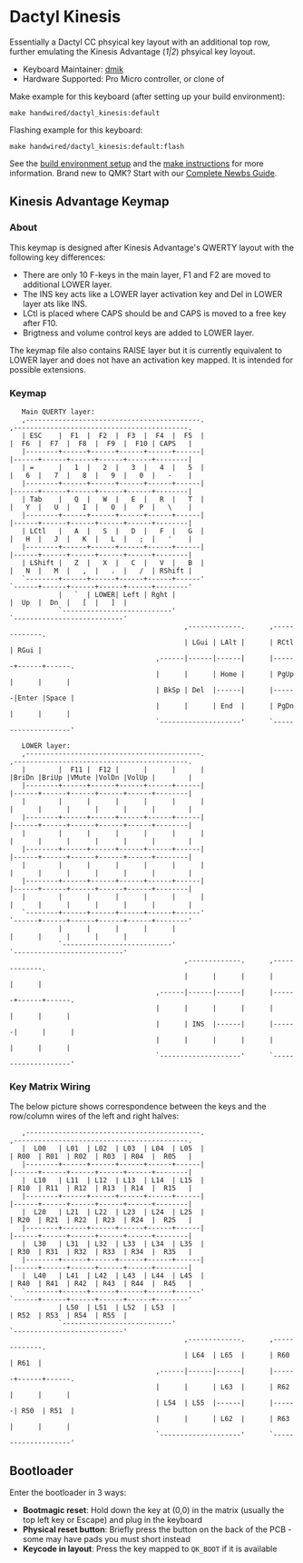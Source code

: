 # Dactyl Kinesis

Essentially a Dactyl CC phsyical key layout with an additional top row, further emulating the Kinesis Advantage (*1|2*) phsyical key loyout.

* Keyboard Maintainer: [dmik](https://github.com/dmik)
* Hardware Supported: Pro Micro controller, or clone of

Make example for this keyboard (after setting up your build environment):

    make handwired/dactyl_kinesis:default

Flashing example for this keyboard:

    make handwired/dactyl_kinesis:default:flash

See the [build environment setup](https://docs.qmk.fm/#/getting_started_build_tools) and the [make instructions](https://docs.qmk.fm/#/getting_started_make_guide) for more information. Brand new to QMK? Start with our [Complete Newbs Guide](https://docs.qmk.fm/#/newbs).

## Kinesis Advantage Keymap

### About

This keymap is designed after Kinesis Advantage's QWERTY layout with the following key differences:
 - There are only 10 F-keys in the main layer, F1 and F2 are moved to additional LOWER layer.
 - The INS key acts like a LOWER layer activation key and Del in LOWER layer ats like INS.
 - LCtl is placed where CAPS should be and CAPS is moved to a free key after F10.
 - Brigtness and volume control keys are added to LOWER layer.

 The keymap file also contains RAISE layer but it is currently equivalent to LOWER layer and does
 not have an activation key mapped. It is intended for possible extensions.

### Keymap

       Main QUERTY layer:
       ,-------------------------------------------.                           ,-------------------------------------------.
       | ESC    |  F1  |  F2  |  F3  |  F4  |  F5  |                           |  F6  |  F7  |  F8  |  F9  |  F10 | CAPS   |
       |--------+------+------+------+------+------|                           |------+------+------+------+------+--------|
       | =      |   1  |   2  |   3  |   4  |   5  |                           |   6  |   7  |   8  |   9  |   0  |   -    |
       |--------+------+------+------+------+------|                           |------+------+------+------+------+--------|
       | Tab    |   Q  |   W  |   E  |   R  |   T  |                           |   Y  |   U  |   I  |   O  |   P  |   \    |
       |--------+------+------+------+------+------|                           |------+------+------+------+------+--------|
       | LCtl   |   A  |   S  |   D  |   F  |   G  |                           |   H  |   J  |   K  |   L  |   ;  |   '    |
       |--------+------+------+------+------+------|                           |------+------+------+------+------+--------|
       | LShift |   Z  |   X  |   C  |   V  |   B  |                           |   N  |   M  |   ,  |   .  |   /  | RShift |
       `--------+------+------+------+------+------'                           `------+------+------+------+------+--------'
                |   `  | LOWER| Left | Rght |                                         |  Up  |  Dn  |   [  |   ]  |
                `---------------------------'                                         `---------------------------'
                                               ,-------------.      ,-------------.
                                               | LGui | LAlt |      | RCtl | RGui |
                                        ,------|------|------|      |------+------+------.
                                        |      |      | Home |      | PgUp |      |      |
                                        | BkSp | Del  |------|      |------|Enter |Space |
                                        |      |      | End  |      | PgDn |      |      |
                                        `--------------------'      `--------------------'

       LOWER layer:
       ,-------------------------------------------.                           ,-------------------------------------------.
       |        |  F11 |  F12 |      |      |      |                           |BriDn |BriUp |VMute |VolDn |VolUp |        |
       |--------+------+------+------+------+------|                           |------+------+------+------+------+--------|
       |        |      |      |      |      |      |                           |      |      |      |      |      |        |
       |--------+------+------+------+------+------|                           |------+------+------+------+------+--------|
       |        |      |      |      |      |      |                           |      |      |      |      |      |        |
       |--------+------+------+------+------+------|                           |------+------+------+------+------+--------|
       |        |      |      |      |      |      |                           |      |      |      |      |      |        |
       |--------+------+------+------+------+------|                           |------+------+------+------+------+--------|
       |        |      |      |      |      |      |                           |      |      |      |      |      |        |
       `--------+------+------+------+------+------'                           `------+------+------+------+------+--------'
                |      |      |      |      |                                         |      |      |      |      |
                `---------------------------'                                         `---------------------------'
                                               ,-------------.      ,-------------.
                                               |      |      |      |      |      |
                                        ,------|------|------|      |------+------+------.
                                        |      |      |      |      |      |      |      |
                                        |      | INS  |------|      |------|      |      |
                                        |      |      |      |      |      |      |      |
                                        `--------------------'      `--------------------'

### Key Matrix Wiring

The below picture shows correspondence between the keys and the row/column wires of the left and
right halves:

       ,-------------------------------------------.                           ,-------------------------------------------.
       |  L00   | L01  | L02  | L03  | L04  | L05  |                           | R00  | R01  | R02  | R03  | R04  |  R05   |
       |--------+------+------+------+------+------|                           |------+------+------+------+------+--------|
       |  L10   | L11  | L12  | L13  | L14  | L15  |                           | R10  | R11  | R12  | R13  | R14  |  R15   |
       |--------+------+------+------+------+------|                           |------+------+------+------+------+--------|
       |  L20   | L21  | L22  | L23  | L24  | L25  |                           | R20  | R21  | R22  | R23  | R24  |  R25   |
       |--------+------+------+------+------+------|                           |------+------+------+------+------+--------|
       |  L30   | L31  | L32  | L33  | L34  | L35  |                           | R30  | R31  | R32  | R33  | R34  |  R35   |
       |--------+------+------+------+------+------|                           |------+------+------+------+------+--------|
       |  L40   | L41  | L42  | L43  | L44  | L45  |                           | R40  | R41  | R42  | R43  | R44  |  R45   |
       `--------+------+------+------+------+------'                           `------+------+------+------+------+--------'
                | L50  | L51  | L52  | L53  |                                         | R52  | R53  | R54  | R55  |
                `---------------------------'                                         `---------------------------'
                                               ,-------------.      ,-------------.
                                               | L64  | L65  |      | R60  | R61  |
                                        ,------|------|------|      |------+------+------.
                                        |      |      | L63  |      | R62  |      |      |
                                        | L54  | L55  |------|      |------| R50  | R51  |
                                        |      |      | L62  |      | R63  |      |      |
                                        `--------------------'      `--------------------'

## Bootloader

Enter the bootloader in 3 ways:

* **Bootmagic reset**: Hold down the key at (0,0) in the matrix (usually the top left key or Escape) and plug in the keyboard
* **Physical reset button**: Briefly press the button on the back of the PCB - some may have pads you must short instead
* **Keycode in layout**: Press the key mapped to `QK_BOOT` if it is available
